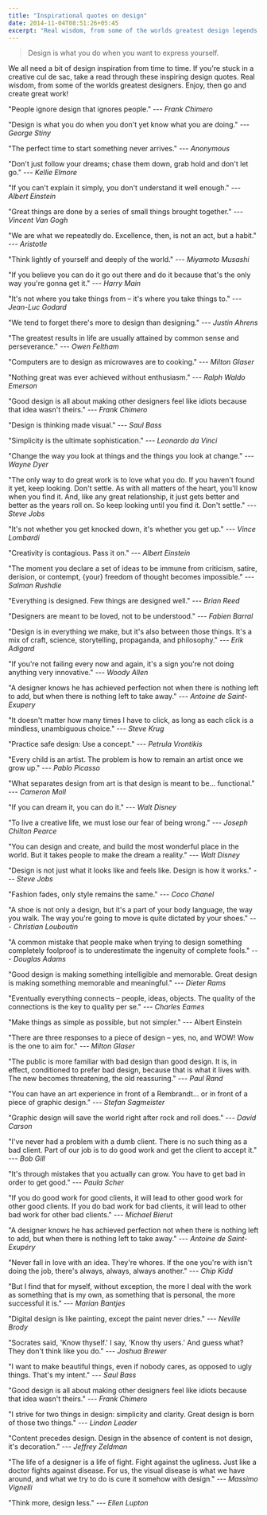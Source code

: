 ```yaml
---
title: "Inspirational quotes on design"
date: 2014-11-04T08:51:26+05:45
excerpt: "Real wisdom, from some of the worlds greatest design legends."
---
```


> Design is what you do when you want to express yourself.

We all need a bit of design inspiration from time to time. If you're stuck in a creative cul de sac, take a read through these inspiring design quotes. Real wisdom, from some of the worlds greatest designers. Enjoy, then go and create great work!

"People ignore design that ignores people." --- _Frank Chimero_

"Design is what you do when you don't yet know what you are doing." --- _George Stiny_

"The perfect time to start something never arrives." --- _Anonymous_

"Don't just follow your dreams; chase them down, grab hold and don't let go." --- _Kellie Elmore_

"If you can't explain it simply, you don't understand it well enough." --- _Albert Einstein_

"Great things are done by a series of small things brought together." --- _Vincent Van Gogh_

"We are what we repeatedly do. Excellence, then, is not an act, but a habit." --- _Aristotle_

"Think lightly of yourself and deeply of the world." --- _Miyamoto Musashi_

"If you believe you can do it go out there and do it because that's the only way you're gonna get it." --- _Harry Main_

"It's not where you take things from – it's where you take things to." --- _Jean-Luc Godard_

"We tend to forget there's more to design than designing." --- _Justin Ahrens_

"The greatest results in life are usually attained by common sense and perseverance." --- _Owen Feltham_

"Computers are to design as microwaves are to cooking." --- _Milton Glaser_

"Nothing great was ever achieved without enthusiasm." --- _Ralph Waldo Emerson_

"Good design is all about making other designers feel like idiots because that idea wasn't theirs." --- _Frank Chimero_

"Design is thinking made visual." --- _Saul Bass_

"Simplicity is the ultimate sophistication." --- _Leonardo da Vinci_

"Change the way you look at things and the things you look at change." --- _Wayne Dyer_

"The only way to do great work is to love what you do. If you haven't found it yet, keep looking. Don't settle. As with all matters of the heart, you'll know when you find it. And, like any great relationship, it just gets better and better as the years roll on. So keep looking until you find it. Don't settle." --- _Steve Jobs_

"It's not whether you get knocked down, it's whether you get up." --- _Vince Lombardi_

"Creativity is contagious. Pass it on." --- _Albert Einstein_

"The moment you declare a set of ideas to be immune from criticism, satire, derision, or contempt, {your} freedom of thought becomes impossible." --- _Salman Rushdie_

"Everything is designed. Few things are designed well." --- _Brian Reed_

"Designers are meant to be loved, not to be understood." --- _Fabien Barral_

"Design is in everything we make, but it's also between those things. It's a mix of craft, science, storytelling, propaganda, and philosophy." --- _Erik Adigard_

"If you're not failing every now and again, it's a sign you're not doing anything very innovative." --- _Woody Allen_

"A designer knows he has achieved perfection not when there is nothing left to add, but when there is nothing left to take away." --- _Antoine de Saint-Exupery_

"It doesn't matter how many times I have to click, as long as each click is a mindless, unambiguous choice." --- _Steve Krug_

"Practice safe design: Use a concept." --- _Petrula Vrontikis_

"Every child is an artist. The problem is how to remain an artist once we grow up." --- _Pablo Picasso_

"What separates design from art is that design is meant to be... functional." --- _Cameron Moll_

"If you can dream it, you can do it." --- _Walt Disney_

"To live a creative life, we must lose our fear of being wrong." --- _Joseph Chilton Pearce_

"You can design and create, and build the most wonderful place in the world. But it takes people to make the dream a reality." --- _Walt Disney_

"Design is not just what it looks like and feels like. Design is how it works." --- _Steve Jobs_

"Fashion fades, only style remains the same." --- _Coco Chanel_

"A shoe is not only a design, but it's a part of your body language, the way you walk. The way you're going to move is quite dictated by your shoes." --- _Christian Louboutin_

"A common mistake that people make when trying to design something completely foolproof is to underestimate the ingenuity of complete fools." --- _Douglas Adams_

"Good design is making something intelligible and memorable. Great design is making something memorable and meaningful." --- _Dieter Rams_

"Eventually everything connects – people, ideas, objects. The quality of the connections is the key to quality per se." --- _Charles Eames_

"Make things as simple as possible, but not simpler." --- Albert Einstein

"There are three responses to a piece of design – yes, no, and WOW! Wow is the one to aim for." --- _Milton Glaser_

"The public is more familiar with bad design than good design. It is, in effect, conditioned to prefer bad design, because that is what it lives with. The new becomes threatening, the old reassuring." --- _Paul Rand_

"You can have an art experience in front of a Rembrandt… or in front of a piece of graphic design." --- _Stefan Sagmeister_

"Graphic design will save the world right after rock and roll does." --- _David Carson_

"I've never had a problem with a dumb client. There is no such thing as a bad client. Part of our job is to do good work and get the client to accept it." --- _Bob Gill_

"It's through mistakes that you actually can grow. You have to get bad in order to get good." --- _Paula Scher_

"If you do good work for good clients, it will lead to other good work for other good clients. If you do bad work for bad clients, it will lead to other bad work for other bad clients." --- _Michael Bierut_

"A designer knows he has achieved perfection not when there is nothing left to add, but when there is nothing left to take away." --- _Antoine de Saint-Exupéry_

"Never fall in love with an idea. They're whores. If the one you're with isn't doing the job, there's always, always, always another." --- _Chip Kidd_

"But I find that for myself, without exception, the more I deal with the work as something that is my own, as something that is personal, the more successful it is." --- _Marian Bantjes_

"Digital design is like painting, except the paint never dries." --- _Neville Brody_

"Socrates said, 'Know thyself.' I say, 'Know thy users.' And guess what? They don't think like you do." --- _Joshua Brewer_

"I want to make beautiful things, even if nobody cares, as opposed to ugly things. That's my intent." --- _Saul Bass_

"Good design is all about making other designers feel like idiots because that idea wasn't theirs." --- _Frank Chimero_

"I strive for two things in design: simplicity and clarity. Great design is born of those two things." --- _Lindon Leader_

"Content precedes design. Design in the absence of content is not design, it's decoration." --- _Jeffrey Zeldman_

"The life of a designer is a life of fight. Fight against the ugliness. Just like a doctor fights against disease. For us, the visual disease is what we have around, and what we try to do is cure it somehow with design." --- _Massimo Vignelli_

"Think more, design less." --- _Ellen Lupton_
